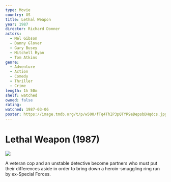 ```yaml
---
type: Movie
country: US
title: Lethal Weapon
year: 1987
director: Richard Donner
actors:
  - Mel Gibson
  - Danny Glover
  - Gary Busey
  - Mitchell Ryan
  - Tom Atkins
genre:
  - Adventure
  - Action
  - Comedy
  - Thriller
  - Crime
length: 1h 50m
shelf: watched
owned: false
rating:
watched: 1987-03-06
poster: https://image.tmdb.org/t/p/w500/fTq4ThIP3pQTYR9eDepsbDHqdcs.jpg
---
```


# Lethal Weapon (1987)

![](https://image.tmdb.org/t/p/w500/fTq4ThIP3pQTYR9eDepsbDHqdcs.jpg)

A veteran cop and an unstable detective become partners who must put their differences aside in order to bring down a heroin-smuggling ring run by ex-Special Forces.